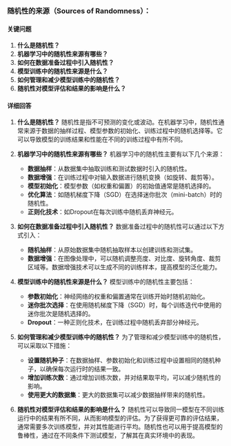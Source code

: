 ### 随机性的来源（Sources of Randomness）：

#### 关键问题

1. **什么是随机性？**
2. **机器学习中的随机性来源有哪些？**
3. **如何在数据准备过程中引入随机性？**
4. **模型训练中的随机性来源是什么？**
5. **如何管理和减少模型训练中的随机性？**
6. **随机性对模型评估和结果的影响是什么？**

#### 详细回答

1. **什么是随机性？**
   随机性是指不可预测的变化或波动。在机器学习中，随机性通常来源于数据的抽样过程、模型参数的初始化、训练过程中的随机选择等。它可以导致模型的训练结果和性能在不同的训练过程中有所不同。

2. **机器学习中的随机性来源有哪些？**
   机器学习中的随机性主要有以下几个来源：
   - **数据抽样**：从数据集中抽取训练和测试数据时引入的随机性。
   - **数据增强**：在训练过程中对输入数据进行随机变换（如旋转、裁剪等）。
   - **模型初始化**：模型参数（如权重和偏置）的初始值通常是随机选择的。
   - **优化算法**：如随机梯度下降（SGD）在选择迷你批次（mini-batch）时的随机性。
   - **正则化技术**：如Dropout在每次训练中随机丢弃神经元。

3. **如何在数据准备过程中引入随机性？**
   数据准备过程中的随机性可以通过以下方式引入：
   - **随机抽样**：从原始数据集中随机抽取样本以创建训练和测试集。
   - **数据增强**：在图像处理中，可以随机调整亮度、对比度、旋转角度、裁剪区域等。数据增强技术可以生成不同的训练样本，提高模型的泛化能力。

4. **模型训练中的随机性来源是什么？**
   模型训练中的随机性主要包括：
   - **参数初始化**：神经网络的权重和偏置通常在训练开始时随机初始化。
   - **迷你批次选择**：在使用随机梯度下降（SGD）时，每个训练迭代中使用的迷你批次是随机选择的。
   - **Dropout**：一种正则化技术，在训练过程中随机丢弃部分神经元。

5. **如何管理和减少模型训练中的随机性？**
   为了管理和减少模型训练中的随机性，可以采取以下措施：
   - **设置随机种子**：在数据抽样、参数初始化和训练过程中设置相同的随机种子，以确保每次运行时的结果一致。
   - **增加训练次数**：通过增加训练次数，并对结果取平均，可以减少随机性的影响。
   - **使用更大的数据集**：更大的数据集可以减少数据抽样带来的随机性。

6. **随机性对模型评估和结果的影响是什么？**
   随机性可以导致同一模型在不同训练运行中的结果有所不同，从而影响模型的评估。为了获得更可靠的评估结果，通常需要多次训练模型，并对其性能进行平均。随机性也可以用于提高模型的鲁棒性，通过在不同条件下测试模型，了解其在真实环境中的表现。
